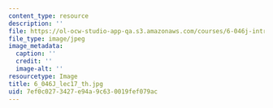 ```yaml
---
content_type: resource
description: ''
file: https://ol-ocw-studio-app-qa.s3.amazonaws.com/courses/6-046j-introduction-to-algorithms-sma-5503-fall-2005/7ef0c0273427e94a9c630019fef079ac_6_046J_lec17_th.jpg
file_type: image/jpeg
image_metadata:
  caption: ''
  credit: ''
  image-alt: ''
resourcetype: Image
title: 6_046J_lec17_th.jpg
uid: 7ef0c027-3427-e94a-9c63-0019fef079ac
---
```

